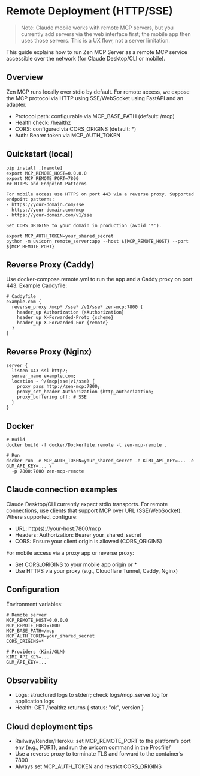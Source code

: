# Remote Deployment (HTTP/SSE)
> Note: Claude mobile works with remote MCP servers, but you currently add servers via the web interface first; the mobile app then uses those servers. This is a UX flow, not a server limitation.


This guide explains how to run Zen MCP Server as a remote MCP service accessible over the network (for Claude Desktop/CLI or mobile).

## Overview

Zen MCP runs locally over stdio by default. For remote access, we expose the MCP protocol via HTTP using SSE/WebSocket using FastAPI and an adapter.

- Protocol path: configurable via MCP_BASE_PATH (default: /mcp)
- Health check: /healthz
- CORS: configured via CORS_ORIGINS (default: *)
- Auth: Bearer token via MCP_AUTH_TOKEN

## Quickstart (local)

```
pip install .[remote]
export MCP_REMOTE_HOST=0.0.0.0
export MCP_REMOTE_PORT=7800
## HTTPS and Endpoint Patterns

For mobile access use HTTPS on port 443 via a reverse proxy. Supported endpoint patterns:
- https://your-domain.com/sse
- https://your-domain.com/mcp
- https://your-domain.com/v1/sse

Set CORS_ORIGINS to your domain in production (avoid '*').

export MCP_AUTH_TOKEN=your_shared_secret
python -m uvicorn remote_server:app --host ${MCP_REMOTE_HOST} --port ${MCP_REMOTE_PORT}
```
## Reverse Proxy (Caddy)

Use docker-compose.remote.yml to run the app and a Caddy proxy on port 443. Example Caddyfile:

```
# Caddyfile
example.com {
  reverse_proxy /mcp* /sse* /v1/sse* zen-mcp:7800 {
    header_up Authorization {>Authorization}
    header_up X-Forwarded-Proto {scheme}
    header_up X-Forwarded-For {remote}
  }
}
```

## Reverse Proxy (Nginx)

```
server {
  listen 443 ssl http2;
  server_name example.com;
  location ~ ^/(mcp|sse|v1/sse) {
    proxy_pass http://zen-mcp:7800;
    proxy_set_header Authorization $http_authorization;
    proxy_buffering off; # SSE
  }
}
```


## Docker

```
# Build
docker build -f docker/Dockerfile.remote -t zen-mcp-remote .

# Run
docker run -e MCP_AUTH_TOKEN=your_shared_secret -e KIMI_API_KEY=... -e GLM_API_KEY=... \
  -p 7800:7800 zen-mcp-remote
```

## Claude connection examples

Claude Desktop/CLI currently expect stdio transports. For remote connections, use clients that support MCP over URL (SSE/WebSocket). Where supported, configure:

- URL: http(s)://your-host:7800/mcp
- Headers: Authorization: Bearer your_shared_secret
- CORS: Ensure your client origin is allowed (CORS_ORIGINS)

For mobile access via a proxy app or reverse proxy:
- Set CORS_ORIGINS to your mobile app origin or *
- Use HTTPS via your proxy (e.g., Cloudflare Tunnel, Caddy, Nginx)

## Configuration

Environment variables:

```
# Remote server
MCP_REMOTE_HOST=0.0.0.0
MCP_REMOTE_PORT=7800
MCP_BASE_PATH=/mcp
MCP_AUTH_TOKEN=your_shared_secret
CORS_ORIGINS=*

# Providers (Kimi/GLM)
KIMI_API_KEY=...
GLM_API_KEY=...
```

## Observability

- Logs: structured logs to stderr; check logs/mcp_server.log for application logs
- Health: GET /healthz returns { status: "ok", version }

## Cloud deployment tips

- Railway/Render/Heroku: set MCP_REMOTE_PORT to the platform’s port env (e.g., PORT), and run the uvicorn command in the Procfile/
- Use a reverse proxy to terminate TLS and forward to the container’s 7800
- Always set MCP_AUTH_TOKEN and restrict CORS_ORIGINS

